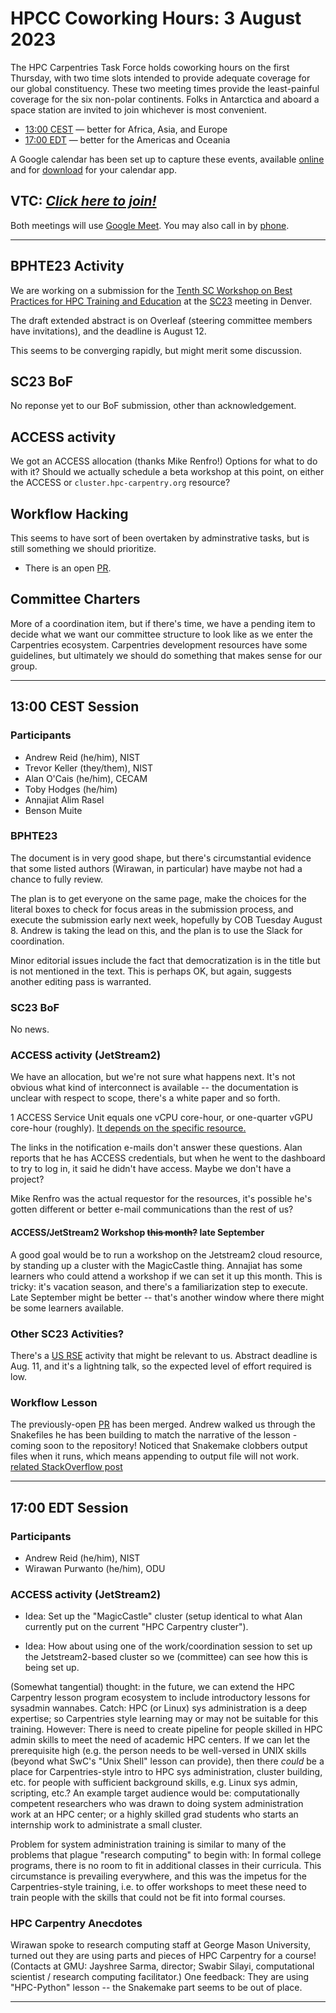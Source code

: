 # HPCC Coworking Hours: 3 August 2023

The HPC Carpentries Task Force holds coworking hours on the first Thursday,
with two time slots intended to provide adequate coverage for our global
constituency. These two meeting times provide the least-painful coverage for
the six non-polar continents. Folks in Antarctica and aboard a space station
are invited to join whichever is most convenient.

- [13:00 CEST][earlier] &mdash; better for Africa, Asia, and Europe
- [17:00 EDT][evening] &mdash; better for the Americas and Oceania

A Google calendar has been set up to capture these events, available
[online][gcal] and for [download][ical] for your calendar app.

## VTC: **_[Click here to join!][meet]_**

Both meetings will use [Google Meet][meet]. You may also call in by [phone].

<!-- Info & Callback links -->

[meet]: https://meet.google.com/gez-aeui-jdx
[phone]: https://tel.meet/gez-aeui-jdx?hs=5
[earlier]:
  https://www.timeanddate.com/worldclock/fixedtime.html?iso=20230803T13&p1=187&msg=HPC+Carpentry+Coworking+1
[evening]:
  https://www.timeanddate.com/worldclock/fixedtime.html?iso=20230803T17&p1=250&msg=HPC+Carpentry+Coworking+2
[last-cowork]: https://codimd.carpentries.org/u2PvIrsmTbyLp2z25rk9ig
[last-coord]: https://codimd.carpentries.org/YkdExMDZSBORjXNuGpiYag

---

## BPHTE23 Activity

We are working on a submission for the
[Tenth SC Workshop on Best Practices for HPC Training and Education](https://sighpceducation.acm.org/events/bphte23cfp/)
at the [SC23][sc23] meeting in Denver.

The draft extended abstract is on Overleaf (steering committee members have
invitations), and the deadline is August 12.

This seems to be converging rapidly, but might merit some discussion.

## SC23 BoF

No reponse yet to our BoF submission, other than acknowledgement.

## ACCESS activity

We got an ACCESS allocation (thanks Mike Renfro!) Options for what to do with
it? Should we actually schedule a beta workshop at this point, on either the
ACCESS or `cluster.hpc-carpentry.org` resource?

## Workflow Hacking

This seems to have sort of been overtaken by adminstrative tasks, but is still
something we should prioritize.

- There is an open
  [PR](https://github.com/carpentries-incubator/hpc-workflows/pull/5).

## Committee Charters

More of a coordination item, but if there's time, we have a pending item to
decide what we want our committee structure to look like as we enter the
Carpentries ecosystem. Carpentries development resources have some guidelines,
but ultimately we should do something that makes sense for our group.

---

## 13:00 CEST Session

### Participants

- Andrew Reid (he/him), NIST
- Trevor Keller (they/them), NIST
- Alan O'Cais (he/him), CECAM
- Toby Hodges (he/him)
- Annajiat Alim Rasel
- Benson Muite

### BPHTE23

The document is in very good shape, but there's circumstantial evidence that
some listed authors (Wirawan, in particular) have maybe not had a chance to
fully review.

The plan is to get everyone on the same page, make the choices for the literal
boxes to check for focus areas in the submission process, and execute the
submission early next week, hopefully by COB Tuesday August 8. Andrew is taking
the lead on this, and the plan is to use the Slack for coordination.

Minor editorial issues include the fact that democratization is in the title
but is not mentioned in the text. This is perhaps OK, but again, suggests
another editing pass is warranted.

### SC23 BoF

No news.

### ACCESS activity (JetStream2)

We have an allocation, but we're not sure what happens next. It's not obvious
what kind of interconnect is available -- the documentation is unclear with
respect to scope, there's a white paper and so forth.

1 ACCESS Service Unit equals one vCPU core-hour, or one-quarter vGPU core-hour
(roughly).
[It depends on the specific resource.](https://docs.jetstream-cloud.org/general/vmsizes/#example-of-su-estimation)

The links in the notification e-mails don't answer these questions. Alan
reports that he has ACCESS credentials, but when he went to the dashboard to
try to log in, it said he didn't have access. Maybe we don't have a project?

Mike Renfro was the actual requestor for the resources, it's possible he's
gotten different or better e-mail communications than the rest of us?

#### ACCESS/JetStream2 Workshop ~~this month?~~ late September

A good goal would be to run a workshop on the Jetstream2 cloud resource, by
standing up a cluster with the MagicCastle thing. Annajiat has some learners
who could attend a workshop if we can set it up this month. This is tricky:
it's vacation season, and there's a familiarization step to execute. Late
September might be better -- that's another window where there might be some
learners available.

### Other SC23 Activities?

There's a [US RSE][usrse23] activity that might be relevant to us. Abstract
deadline is Aug. 11, and it's a lightning talk, so the expected level of effort
required is low.

### Workflow Lesson

The previously-open
[PR](https://github.com/carpentries-incubator/hpc-workflows/pull/5) has been
merged. Andrew walked us through the Snakefiles he has been building to match
the narrative of the lesson - coming soon to the repository! Noticed that
Snakemake clobbers output files when it runs, which means appending to output
file will not work.
[related StackOverflow post](https://stackoverflow.com/questions/75530584/snakemake-overwrites-rules-log-files-when-using-retries-idiomatic-way-to-make)

---

## 17:00 EDT Session

### Participants

- Andrew Reid (he/him), NIST
- Wirawan Purwanto (he/him), ODU

### ACCESS activity (JetStream2)

- Idea: Set up the "MagicCastle" cluster (setup identical to what Alan
  currently put on the current "HPC Carpentry cluster").

- Idea: How about using one of the work/coordination session to set up the
  Jetstream2-based cluster so we (committee) can see how this is being set up.

(Somewhat tangential) thought: in the future, we can extend the HPC Carpentry
lesson program ecosystem to include introductory lessons for sysadmin wannabes.
Catch: HPC (or Linux) sys administration is a deep expertise; so Carpentries
style learning may or may not be suitable for this training. However: There is
need to create pipeline for people skilled in HPC admin skills to meet the need
of academic HPC centers. If we can let the prerequisite high (e.g. the person
needs to be well-versed in UNIX skills (beyond what SwC's "Unix Shell" lesson
can provide), then there _could_ be a place for Carpentries-style intro to HPC
sys administration, cluster building, etc. for people with sufficient
background skills, e.g. Linux sys admin, scripting, etc.? An example target
audience would be: computationally competent researchers who was drawn to doing
system administration work at an HPC center; or a highly skilled grad students
who starts an internship work to administrate a small cluster.

Problem for system administration training is similar to many of the problems
that plague "research computing" to begin with: In formal college programs,
there is no room to fit in additional classes in their curricula. This
circumstance is prevailing everywhere, and this was the impetus for the
Carpentries-style training, i.e. to offer workshops to meet these need to train
people with the skills that could not be fit into formal courses.

### HPC Carpentry Anecdotes

Wirawan spoke to research computing staff at George Mason University, turned
out they are using parts and pieces of HPC Carpentry for a course! (Contacts at
GMU: Jayshree Sarma, director; Swabir Silayi, computational scientist /
research computing facilitator.) One feedback: They are using "HPC-Python"
lesson -- the Snakemake part seems to be out of place.

---

<!-- Meetings -->

[usrse23]: https://us-rse.org/rse-hpc-2023/call/
[sc23]: https://sc23.supercomputing.org

<!-- Administrata -->

[gcal]:
  https://calendar.google.com/calendar/?cid=bWp0ZWh0ZmEycmVjZGZtNmZjdGUwMWVhdGNAZ3JvdXAuY2FsZW5kYXIuZ29vZ2xlLmNvbQ
[ical]:
  https://calendar.google.com/calendar/ical/mjtehtfa2recdfm6fcte01eatc%40group.calendar.google.com/public/basic.ics
[minutes]: https://github.com/hpc-carpentry/coordination/tree/main/minutes
[website]: https://github.com/hpc-carpentry/hpc-carpentry.github.io

<!--HPC Carpentry Repositories-->

[coordination]: https://github.com/hpc-carpentry/coordination
[proposals]: https://github.com/hpc-carpentry/coordination/labels/proposal
[hpc-chapel]: https://github.com/hpc-carpentry/hpc-chapel
[hpc-intro]: https://github.com/carpentries-incubator/hpc-intro
[hpc-parallel]: https://github.com/hpc-carpentry/hpc-parallel-novice
[hpc-python]: https://github.com/hpc-carpentry/hpc-python
[hpc-shell]: https://github.com/hpc-carpentry/hpc-shell
[hpc-workflows]: https://github.com/carpentries-incubator/hpc-workflows

<!--HPC Carpentry Issues-->

[coordination-issues]: https://github.com/hpc-carpentry/coordination/issues
[hpc-chapel-issues]: https://github.com/hpc-carpentry/hpc-chapel/issues
[hpc-intro-issues]: https://github.com/carpentries-incubator/hpc-intro/issues
[hpc-parallel-issues]:
  https://github.com/hpc-carpentry/hpc-parallel-novice/issues
[hpc-python-issues]: https://github.com/hpc-carpentry/hpc-python/issues
[hpc-shell-issues]: https://github.com/hpc-carpentry/hpc-shell/issues
[hpc-workflows-issues]:
  https://github.com/carpentries-incubator/hpc-workflows/issues

<!--Carpentries References-->

[conduct]:
  https://docs.carpentries.org/topic_folders/policies/code-of-conduct.html
[invite]: https://swc-slack-invite.herokuapp.com/
[ldh]:
  https://docs.carpentries.org/topic_folders/governance/lesson-program-policy.html#lesson-programs
[license]: https://creativecommons.org/licenses/by/4.0/
[slack]: https://swcarpentry.slack.com
